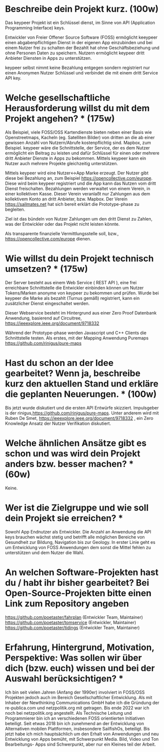# Beschreibe dein Projekt kurz. (100w)

Das keypeer Projekt ist ein Schlüssel dienst, im Sinne von API (Application Programming Interface) keys.

Entwickler von Freier Offener Source Software (FOSS) ermöglicht keeypeer einen abgabenpflichtigen Dienst in der eigenen App einzubinden und bei einem Nutzer frei zu schalten der Bezahlt hat ohne Geschäftsbeziehung und ohne Personen Daten zu speichern. Nutzern ermöglicht keypeer dritt Anbieter Diensten in Apps zu unterstützen.

keypeer selbst nimmt keine Bezahlung entgegen sondern registriert nur einen Anonymen Nutzer Schlüssel und verbindet die mit einem dritt Service API key. 

#  Welche gesellschaftliche Herausforderung willst du mit dem Projekt angehen? * (175w)

Als Beispiel, viele FOSS/OSS Kartendienste bieten neben einer Basis wie Openstreetmaps, Kacheln (eg. Satelliten Bilder) von dritten an die ab einer gewissen Anzahl von Nutzern/Abrufe kostenpflichtig sind. Mapbox, zum Beispiel. keypeer wäre die Schnittstelle, der Service, der es dem Nutzer ermöglicht ein Beitrag zu leisten und dafür Schlüssel für einen oder mehrere dritt Anbieter Dienste in Apps zu bekommen. Mittels keypeer kann ein Nutzer auch mehrere Projekte gleichzeitig unterstützen.

Mittels keypeer wird eine Nutzer<->App Marke erzeugt. Der Nutzer gibt diese bei Bezahlung an, zum Beispiel https://opencollective.com/europe. Diese wird beim keypeer registriert und die App kann das Nutzen vom dritt Dienst freischalten. Bezahlungen werden verwaltet von einem Verein, in einer kollektiven Kasse.  Dieser Verein veranlaßt nur Zahlungen aus dem kollektivem Konto an  dritt Anbieter, bzw. Mapbox. Der Verein https://sailmates.net hat sich bereit erklärt die Prototype-phase zu begleiten.

Ziel ist das bündeln von Nutzer Zahlungen um den dritt Dienst zu Zahlen, was der Entwickler oder das Projekt nicht leisten könnte.

Als transparente finanzielle Vermittlungsstelle soll, bzw.,  https://opencollective.com/europe dienen.

# Wie willst du dein Projekt technisch umsetzen? * (175w)

Der Server besteht aus einem Web Service ( REST API ), eine frei erreichbare Schnittstelle die Entwickler einbinden können um Nutzer Tokens/Marken anonyme von keypeer zu bekommen und prüfen. Wurde bei keypeer die Marke als bezahlt (Turnus gemäß) registriert, kann ein zusätzlicher Dienst eingeschaltet werden. 

Dieser Webservice besteht im Hintergrund aus einer Zero Proof Datenbank Anwendung, basierend auf Circuitree, https://ieeexplore.ieee.org/document/9718332

Während der Prototype-phase werden Javascript und C++ Clients die Schnittstelle testen. Als erstes, mit der Mapping Anwendung Puremaps https://github.com/rinigus/pure-maps

#  Hast du schon an der Idee gearbeitet? Wenn ja, beschreibe kurz den aktuellen Stand und erkläre die geplanten Neuerungen. * (100w)

Bis jetzt wurde diskutiert und die ersten API Entwürfe skizziert. Impulsgeber is der rinigus,https://github.com/rinigus/pure-maps.  Unter anderem wird mit Ruben De Smet, https://ieeexplore.ieee.org/document/9718332 , ein Zero Knowledge Ansatz der Nutzer Verifikation diskutiert.

#  Welche ähnlichen Ansätze gibt es schon und was wird dein Projekt anders bzw. besser machen? * (60w)

Keine.

# Wer ist die Zielgruppe und wie soll dein Projekt sie erreichen? * 

Sowohl App Endnutzer als Entwickler. Die Anzahl an Anwendung die API keys brauchen wächst stetig und betrifft alle möglichen Bereiche von Gesundheit zur Bildung, Navigation bis zur Geology. In erster Linie geht es um Entwicklung von FOSS Anwendungen dem sonst die Mittel fehlen zu unterstützen und dem Nutzer die Wahl.

# An welchen Software-Projekten hast du / habt ihr bisher gearbeitet? Bei Open-Source-Projekten bitte einen Link zum Repository angeben

https://github.com/poetaster/fahrplan (Entwickler Team, Maintainer)
https://github.com/poetaster/tomservice (Entwickler, Maintainer)
https://github.com/poetaster/tidings (Entwickler Team, Maintainer)

# Erfahrung, Hintergrund, Motivation, Perspektive: Was sollen wir über dich (bzw. euch) wissen und bei der Auswahl berücksichtigen? * 

Ich bin seit vielen Jahren (Anfang der 1990er) involviert in FOSS/OSS Projekten jedoch auch im Bereich Gesellschaftlicher Entwicklung. Als mit Inhaber der Newthinking Communications GmbH habe ich die Gründung der re-publica.com und netzpolitik.org mit getragen. Bis ende 2022 war ich noch bei netzpolitik.org angestellt. Als Technische Leitung und Programmierer bin ich an verschiedenen FOSS orientierten Initiativen  beteiligt. Seit etwas 2018 bin ich zunehmend an der Entwicklung von Alternativen mobilen Plattformen, insbesondere SailfishOs, beteiligt. Bis jetzt habe ich mich hauptsächlich um den Erhalt von Anwendungen und neu Entwicklung von Apps bemüht, mit Schwerpunkt Media. Bild, Video und Ton Bearbeitungs- Apps sind Schwerpunkt, aber nur ein Kleines teil der Arbeit.



